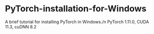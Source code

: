 # PyTorch-installation-for-Windows
A brief tutorial for installing PyTorch in Windows./n
PyTorch 1.11.0, CUDA 11.3, cuDNN 8.2
